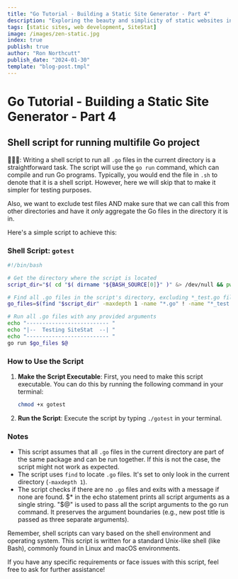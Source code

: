 ```yaml
---
title: "Go Tutorial - Building a Static Site Generator - Part 4"
description: "Exploring the beauty and simplicity of static websites in the modern web era."
tags: [static sites, web development, SiteStat]
image: /images/zen-static.jpg
index: true
publish: true
author: "Ron Northcutt"
publish_date: "2024-01-30"
template: "blog-post.tmpl"
---
```


# Go Tutorial - Building a Static Site Generator - Part  4
## Shell script for running multifile Go project

🧙🏾‍♂️: Writing a shell script to run all `.go` files in the current directory is a straightforward task. The script will use the `go run` command, which can compile and run Go programs. Typically, you would end the file in `.sh` to denote that it is a shell script. However, here we will skip that to make it simpler for testing purposes.

Also, we want to exclude test files AND make sure that we can call this from other directories and have it _only_ aggregate the Go files in the directory it is in.

Here's a simple script to achieve this:

### Shell Script: `gotest`

```bash
#!/bin/bash

# Get the directory where the script is located
script_dir="$( cd "$( dirname "${BASH_SOURCE[0]}" )" &> /dev/null && pwd )"

# Find all .go files in the script's directory, excluding *_test.go files
go_files=$(find "$script_dir" -maxdepth 1 -name "*.go" ! -name "*_test.go")

# Run all .go files with any provided arguments
echo "-------------------------- "
echo "|--  Testing SiteStat  --| "
echo "-------------------------- "
go run $go_files $@ 

```

### How to Use the Script

1. **Make the Script Executable**: 
   First, you need to make this script executable. You can do this by running the following command in your terminal:

   ```bash
   chmod +x gotest
   ```

2. **Run the Script**: 
   Execute the script by typing `./gotest` in your terminal.

### Notes

- This script assumes that all `.go` files in the current directory are part of the same package and can be run together. If this is not the case, the script might not work as expected.
- The script uses `find` to locate `.go` files. It's set to only look in the current directory (`-maxdepth 1`).
- The script checks if there are no `.go` files and exits with a message if none are found.
$* in the echo statement prints all script arguments as a single string.
"$@" is used to pass all the script arguments to the go run command. It preserves the argument boundaries (e.g., new post title is passed as three separate arguments).

Remember, shell scripts can vary based on the shell environment and operating system. This script is written for a standard Unix-like shell (like Bash), commonly found in Linux and macOS environments.

If you have any specific requirements or face issues with this script, feel free to ask for further assistance!